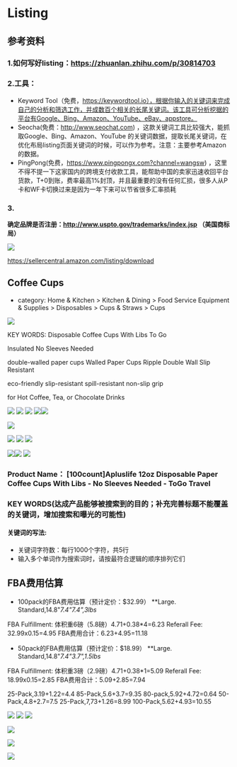 # Listing
## 参考资料
### 1.如何写好listing：https://zhuanlan.zhihu.com/p/30814703

### 2.工具：
- Keyword Tool（免费，https://keywordtool.io），根据你输入的关键词来完成自己的分析和筛选工作，并成数百个相关的长尾关键词。该工具可分析挖据的平台有Google、Bing、Amazon、YouTube、eBay、appstore。
- Seocha(免费：http://www.seochat.com) ，这款关键词工具比较强大，能抓取Google、Bing、Amazon、YouTube 的关键词数据，提取长尾关键词，在优化布局listing页面关键词的时候，可以作为参考。注意：主要参考Amazon的数据。
- PingPong(免费，https://www.pingpongx.com?channel=wangsw) ，这里不得不提一下这家国内的跨境支付收款工具，能帮助中国的卖家迅速收回平台货款，T+0到账，费率最高1%封顶，并且最重要的没有任何汇损，很多人从P卡和WF卡切换过来是因为一年下来可以节省很多汇率损耗
### 3.

**确定品牌是否注册：http://www.uspto.gov/trademarks/index.jsp （美国商标局）**


![](media/15402723400532.jpg)

https://sellercentral.amazon.com/listing/download


## Coffee Cups
- category: Home & Kitchen > Kitchen & Dining > Food Service Equipment & Supplies > Disposables > Cups & Straws > Cups 

![](media/15395108462631.jpg)


KEY WORDS:
Disposable
Coffee Cups With Libs
To Go 

Insulated
No Sleeves Needed

double-walled paper cups
Walled Paper Cups
Ripple Double Wall 
Slip Resistant

eco-friendly
slip-resistant
spill-resistant
non-slip grip

for Hot Coffee, Tea, or Chocolate Drinks

![](media/15392474824592.jpg)
![](media/15392484780703.jpg)
![](media/15392484159250.jpg)
![](media/15392482504920.jpg)![](media/15392487397257.jpg)

![](media/15392475502645.jpg)


![](media/15392503375429.jpg)
![](media/15392502547539.jpg)
![](media/15392510507602.jpg)

![](media/15392480401935.jpg)![](media/15392486574411.jpg)
![](media/15392486871120.jpg)



### Product Name： [100count]Apluslife 12oz Disposable Paper Coffee Cups With Libs - No Sleeves Needed - ToGo Travel 

### KEY WORDS(达成产品能够被搜索到的目的；补充完善标题不能覆盖的关键词，增加搜索和曝光的可能性)

#### 关键词的写法:
- 关键词字符数：每行1000个字符，共5行
- 输入多个单词作为搜索词时，请按最符合逻辑的顺序排列它们



## FBA费用估算
- 100pack的FBA费用估算（预计定价：$32.99）
**Large. Standard,14.8"*7.4"*7.4",3lbs**

FBA Fulfillment: 体积重6磅（5.8磅）4.71+0.38*4=6.23
Referall Fee: 32.99x0.15=4.95
FBA费用合计：6.23+4.95=11.18

- 50pack的FBA费用估算（预计定价：$18.99）
**Large. Standard,14.8"*7.4"*3.7",1.5lbs**

FBA Fulfillment: 体积重3磅（2.9磅）4.71+0.38*1=5.09
Referall Fee: 18.99x0.15=2.85
FBA费用合计：5.09+2.85=7.94


25-Pack,3.19+1.22=4.4
85-Pack,5.6+3.7=9.35
80-pack,5.92+4.72=0.64
50-Pack,4.8+2.7=7.5
25-Pack,7,73+1.26=8.99
100-Pack,5.62+4.93=10.55


![](media/15392556344014.jpg)
![](media/15392556944608.jpg)
![](media/15392557544051.jpg)


![](media/15392551792799.jpg)

![](media/15392552689677.jpg)

![](media/15392553833428.jpg)

